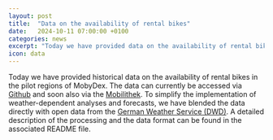 ```yaml
---
layout: post
title:  "Data on the availability of rental bikes"
date:   2024-10-11 07:00:00 +0100
categories: news
excerpt: "Today we have provided data on the availability of rental bikes in the pilot regions of MobyDex."
icon: data
---
```


Today we have provided historical data on the availability of rental bikes in the pilot regions of MobyDex. The data can currently be accessed via [Github](https://github.com/mobydex/bike-availability) and soon also via the [Mobilithek](https://mobilithek.info/). To simplify the implementation of weather-dependent analyses and forecasts, we have blended the data directly with open data from the [German Weather Service (DWD)](https://www.dwd.de). A detailed description of the processing and the data format can be found in the associated README file.
